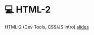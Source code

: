 # 💻 HTML-2

HTML-2 (Dev Tools, CSS/JS intro) [slides](https://docs.google.com/presentation/d/1x5yJObVVAyUj2uUV3VKqxvY1L2ucPrwKDUFKmZ2elUw/edit#slide=id.g251480b7a6\_0\_200)
